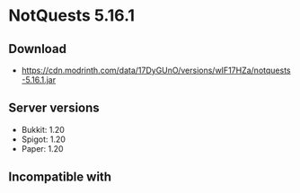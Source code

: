 # NotQuests 5.16.1

## Download
- https://cdn.modrinth.com/data/17DyGUnO/versions/wIF17HZa/notquests-5.16.1.jar

## Server versions
- Bukkit: 1.20
- Spigot: 1.20
- Paper: 1.20

## Incompatible with